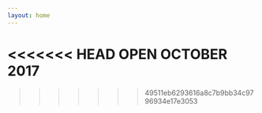 ```yaml
---
layout: home
---
```


<<<<<<< HEAD
OPEN  OCTOBER 2017
=======
>>>>>>> 49511eb6293616a8c7b9bb34c9796934e17e3053
